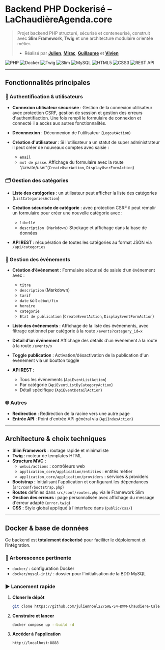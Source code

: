 # Backend PHP Dockerisé – **LaChaudièreAgenda.core**

> Projet backend PHP structuré, sécurisé et conteneurisé, construit avec **Slim Framework**, **Twig** et une architecture modulaire orientée métier.
> * Réalisé par **[Julien](https://github.com/juliennoel22)**, **[Mirac](https://github.com/MiracOK)**, **[Guillaume](https://github.com/Kemayu)** et **[Vivien](https://github.com/Vivienhrm)**

![PHP](https://img.shields.io/badge/PHP-8.1-8892BF?style=flat-square&logo=php&logoColor=white)
![Docker](https://img.shields.io/badge/Docker-2496ED?style=flat-square&logo=docker&logoColor=white)
![Twig](https://img.shields.io/badge/Twig-FFD900?style=flat-square&logo=twig&logoColor=black)
![Slim](https://img.shields.io/badge/Slim_Framework-000000?style=flat-square&logo=slim&logoColor=white)
![MySQL](https://img.shields.io/badge/MySQL-4479A1?style=flat-square&logo=mysql&logoColor=white)
![HTML5](https://img.shields.io/badge/HTML5-E34F26?style=flat-square&logo=html5&logoColor=white)
![CSS3](https://img.shields.io/badge/CSS3-1572B6?style=flat-square&logo=css3&logoColor=white)
![REST API](https://img.shields.io/badge/API-REST-FF5733?style=flat-square&logo=api&logoColor=white)

---

## Fonctionnalités principales

### 🔐 Authentification & utilisateurs
- **Connexion utilisateur sécurisée** : Gestion de la connexion utilisateur avec protection CSRF, gestion de session et gestion des erreurs d'authentifiaction. Une fois rempli le formulaire de connexion et connecté il a accès aux autres fonctionnalités.

- **Déconnexion** : Déconnexion de l'utilisateur (`LogoutAction`)

- **Création d'utilisateur** : Si l'utilisateur a un statut de super administrateur il peut créer de nouveaux comptes avec saisie : 
  - `email` 
  - `mot de passe`.
Affichage du formulaire avec la route '/create/user'(`CreateUserAction`, `DisplayUserFormAction`)

### 🗂️ Gestion des catégories
- **Liste des catégories** : un utilisateur peut afficher la liste des catégories (`ListCategoriesAction`)

- **Création sécurisée de catégorie** : avec protection CSRF il peut remplir un formulaire pour créer une nouvelle catégorie avec :
  - `libellé`
  - `description (Markdown)`
Stockage et affichage dans la base de données

- **API REST** : récupération de toutes les catégories au format JSON via `/api/categories`

### 📅 Gestion des événements
- **Création d’événement** : Formulaire sécurisé de saisie d’un événement avec :
  - `titre`
  - `description` (Markdown)
  - `tarif`
  - `date` soit `début/fin`
  - `horaire`
  - `categorie`
  - `Etat de publication`
  (`CreateEventAction`, `DisplayEventFormAction`)

- **Liste des événements** : Affichage de la liste des événements, avec filtrage optionnel par catégorie à la route `/events?category_id=x`

- **Détail d’un événement** Affichage des détails d'un événement à la route à la route `/events/x`

- **Toggle publication** : Activation/désactivation de la publication d'un événement via un boutton toggle

- **API REST** :
  - Tous les événements (`ApiEventListAction`)
  - Par catégorie (`ApiEventListByCategoryAction`)
  - Détail spécifique (`ApiEventDetailAction`)

### 🌐 Autres
- **Redirection** : Redirection de la racine vers une autre page
- **Entrée API** : Point d'entrée API général via (`ApiIndexAction`)

---

## Architecture & choix techniques

- **Slim Framework** : routage rapide et minimaliste
- **Twig** : moteur de templates HTML
- **Structure MVC** :
  - `webui/actions` : contrôleurs web
  - `application_core/application/entities` : entités métier
  - `application_core/application/providers` : services & providers
- **Bootstrap** : Initialisant l'application et configurant les dépendances (`src/conf/bootstrap.php`)
- **Routes** définies dans `src/conf/routes.php` via le Framework Slim
- **Gestion des erreurs** : page personnalisée avec affichage du message d'erreur adapté (`error.twig`)
- **CSS** : Style global appliqué à l'interface dans (`public/css/`)

---

## Docker & base de données

Ce backend est **totalement dockerisé** pour faciliter le déploiement et l’intégration.

### 📁 Arborescence pertinente
- `docker/` : configuration Docker
- `docker/mysql-init/` : dossier pour l'initialisation de la BDD MySQL

### ▶️ Lancement rapide

1. **Cloner le dépôt**
   ```bash
   git clone https://github.com/juliennoel22/SAE-S4-DWM-Chaudiere-Calendar.git
   ```

2. **Construire et lancer**
   ```bash
   docker compose up --build -d
   ```

3. **Accéder à l'application**
   ```bash
   http://localhost:8888
   ```